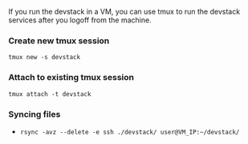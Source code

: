 If you run the devstack in a VM, you can use tmux to run the devstack services after you logoff from the machine.

### Create new tmux session

`tmux new -s devstack`

### Attach to existing tmux session

`tmux attach -t devstack`

### Syncing files

- `rsync -avz --delete -e ssh ./devstack/ user@VM_IP:~/devstack/ `
